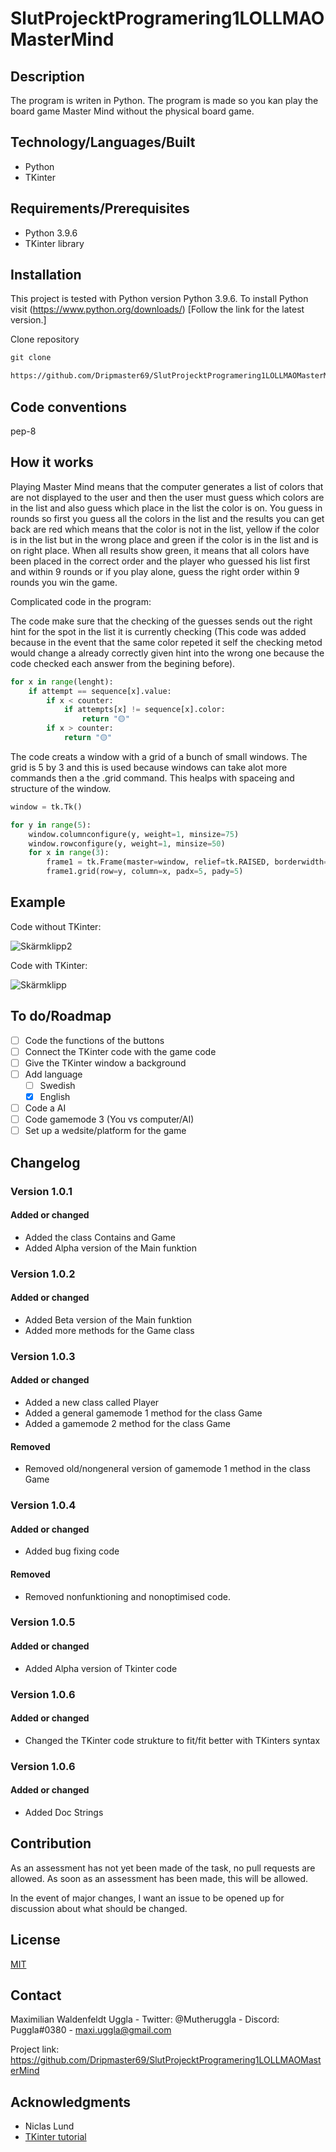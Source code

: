 # SlutProjecktProgramering1LOLLMAOMasterMind

## Description
The program is writen in Python. The program is made so you kan play the board game Master Mind without the physical board game.

## Technology/Languages/Built

- Python
- TKinter

## Requirements/Prerequisites
- Python 3.9.6
- TKinter library

## Installation

This project is tested with Python version Python 3.9.6. To install Python visit (https://www.python.org/downloads/)
[Follow the link for the latest version.]

Clone repository
```cmd
git clone 

https://github.com/Dripmaster69/SlutProjecktProgramering1LOLLMAOMasterMind
```
## Code conventions

pep-8

## How it works

Playing Master Mind means that the computer generates a list of colors that are not displayed to the user and then the user must guess which colors are in the list and also guess which place in the list the color is on. You guess in rounds so first you guess all the colors in the list and the results you can get back are red which means that the color is not in the list, yellow if the color is in the list but in the wrong place and green if the color is in the list and is on right place. When all results show green, it means that all colors have been placed in the correct order and the player who guessed his list first and within 9 rounds or if you play alone, guess the right order within 9 rounds you win the game.

Complicated code in the program:

The code make sure that the checking of the guesses sends out the right hint for the spot in the list it is currently checking (This code was added because in the event that the same color repeted it self the checking metod would change a already correctly given hint into the wrong one because the code checked each answer from the begining before).

```python
for x in range(lenght):
    if attempt == sequence[x].value:
        if x < counter:
            if attempts[x] != sequence[x].color:
                return "🟡"
        if x > counter:
            return "🟡"
```

The code creats a window with a grid of a bunch of small windows. The grid is 5 by 3 and this is used because windows can take alot more commands then a the .grid command. This healps with spaceing and structure of the window.

```python
window = tk.Tk()

for y in range(5):
    window.columnconfigure(y, weight=1, minsize=75)
    window.rowconfigure(y, weight=1, minsize=50)
    for x in range(3):
        frame1 = tk.Frame(master=window, relief=tk.RAISED, borderwidth=5)
        frame1.grid(row=y, column=x, padx=5, pady=5)
```

## Example

Code without TKinter:

![Skärmklipp2](https://user-images.githubusercontent.com/95741620/168275614-cdc9581e-f014-4a19-8d14-7a8c14216f79.PNG)

Code with TKinter:

![Skärmklipp](https://user-images.githubusercontent.com/95741620/168275569-24abcd9c-5dac-4c9d-9cfd-f186069d01df.PNG)

## To do/Roadmap

- [ ] Code the functions of the buttons
- [ ] Connect the TKinter code with the game code
- [ ] Give the TKinter window a background
- [ ] Add language
    - [ ] Swedish
    - [x] English
- [ ] Code a AI
- [ ] Code gamemode 3 (You vs computer/AI)
- [ ] Set up a wedsite/platform for the game

## Changelog

### Version 1.0.1

#### Added or changed

- Added the class Contains and Game
- Added Alpha version of the Main funktion

### Version 1.0.2

#### Added or changed

 - Added Beta version of the Main funktion
 - Added more methods for the Game class

### Version 1.0.3

#### Added or changed

 - Added a new class called Player
 - Added a general gamemode 1 method for the class Game
 - Added a gamemode 2 method for the class Game

#### Removed

- Removed old/nongeneral version of gamemode 1 method in the class Game

### Version 1.0.4

#### Added or changed

 - Added bug fixing code

#### Removed

 - Removed nonfunktioning and nonoptimised code.

### Version 1.0.5

#### Added or changed

 - Added Alpha version of Tkinter code

### Version 1.0.6

#### Added or changed

 - Changed the TKinter code strukture to fit/fit better with TKinters syntax

### Version 1.0.6

#### Added or changed

 - Added Doc Strings

## Contribution

As an assessment has not yet been made of the task, no pull requests are allowed. As soon as an assessment has been made, this will be allowed.

In the event of major changes, I want an issue to be opened up for discussion about what should be changed.

## License

[MIT](https://choosealicense.com/licenses/mit/)

## Contact

Maximilian Waldenfeldt Uggla - Twitter: @Mutheruggla - Discord: Puggla#0380 - maxi.uggla@gmail.com

Project link: https://github.com/Dripmaster69/SlutProjecktProgramering1LOLLMAOMasterMind

## Acknowledgments

- Niclas Lund
- [TKinter tutorial](https://realpython.com/python-gui-tkinter/#building-your-first-python-gui-application-with-tkinter)
